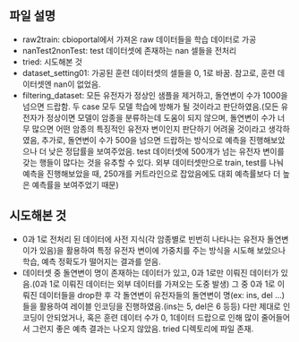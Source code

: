 ## 파일 설명
+ raw2train: cbioportal에서 가져온 raw 데이터들을 학습 데이터로 가공
+ nanTest2nonTest: test 데이터셋에 존재하는 nan 셀들을 전처리
+ tried: 시도해본 것
+ dataset_setting01: 가공된 훈련 데이터셋의 셀들을 0, 1로 바꿈. 참고로, 훈련 데이터셋엔 nan이 없었음.
+ filtering_dataset: 모든 유전자가 정상인 샘플을 제거하고, 돌연변이 수가 1000을 넘으면 드랍함. 두 case 모두 모델 학습에 방해가 될 것이라고 판단하였음.(모든 유전자가 정상이면 모델이 암종을 분류하는데 도움이 되지 않으며, 돌연변이 수가 너무 많으면 어떤 암종의 특징적인 유전자 변이인지 판단하기 어려울 것이라고 생각하였음, 추가로, 돌연변이 수가 500을 넘으면 드랍하는 방식으로 예측을 진행해보았으나 더 낮은 정답률을 보여주었음. test 데이터셋에 500개가 넘는 유전자 변이를 갖는 행들이 많다는 것을 유추할 수 있다. 외부 데이터셋만으로 train, test를 나눠 예측을 진행해보았을 때, 250개를 커트라인으로 잡았음에도 대회 예측률보다 더 높은 예측률을 보여주었기 때문)
## 시도해본 것
+ 0과 1로 전처리 된 데이터에 사전 지식(각 암종별로 빈번히 나타나는 유전자 돌연변이가 있음)을 활용하여 특정 유전자 변이에 가중치를 주는 방식을 시도해 보았으나 학습, 예측 정확도가 떨어지는 결과를 얻음.
+ 데이터셋 중 돌연변이 명이 존재하는 데이터가 있고, 0과 1로만 이뤄진 데이터가 있음.(0과 1로 이뤄진 데이터는 외부 데이터를 가져오는 도중 발생) 그 중 0과 1로 이뤄진 데이터들을 drop한 후 각 돌연변이 유전자들의 돌연변이 명(ex: ins, del ...)들을 활용하여 레이블 인코딩을 진행하였음.(ins는 5, del은 6 등등) 다만 제대로 인코딩이 안되었거나, 혹은 훈련 데이터 수가 0, 1데이터 드랍으로 인해 많이 줄어들어서 그런지 좋은 예측 결과는 나오지 않았음. tried 디렉토리에 파일 존재.
